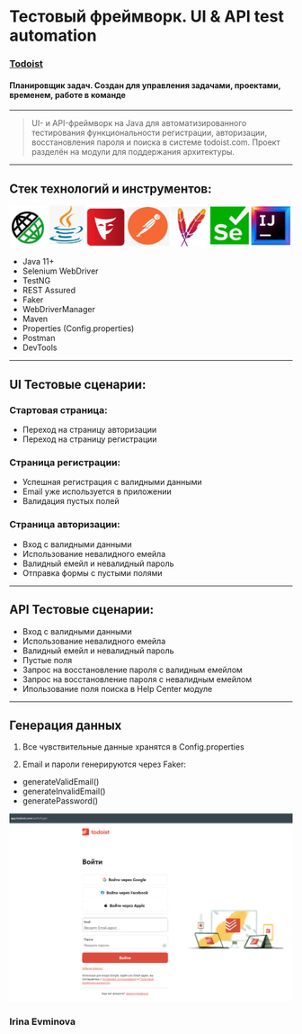 # Тестовый фреймворк. UI & API test automation

### [Todoist]("https://todoist.com/") 
#### Планировщик задач. Создан для управления задачами, проектами, временем, работе в команде

---
> UI- и API-фреймворк на Java для автоматизированного тестирования функциональности регистрации, авторизации, 
> восстановления пароля и поиска в системе todoist.com. 
> Проект разделён на модули для поддержания архитектуры.

---
## Стек технологий и инструментов:
![alt text](docs/tools.png)
- Java 11+ 
- Selenium WebDriver
- TestNG 
- REST Assured 
- Faker 
- WebDriverManager
- Maven
- Properties (Config.properties)
- Postman
- DevTools

---

## UI Тестовые сценарии:
### Стартовая страница: 
- Переход на страницу авторизации
- Переход на страницу регистрации

### Страница регистрации:
- Успешная регистрация c валидными данными
- Email уже используется в приложении
- Валидация пустых полей

### Страница авторизации:
- Вход с валидными данными
- Использование невалидного емейла
- Валидный емейл и невалидный пароль
- Отправка формы с пустыми полями
---

## API Тестовые сценарии:
- Вход с валидными данными
- Использование невалидного емейла
- Валидный емейл и невалидный пароль
- Пустые поля
- Запрос на восстановление пароля с валидным емейлом
- Запрос на восстановление пароля с невалидным емейлом
- Ипользование поля поиска в Help Center модуле
---
## Генерация данных

1) Все чувствительные данные хранятся в Config.properties

2) Email и пароли генерируются через Faker:
- generateValidEmail()
- generateInvalidEmail()
- generatePassword()

![alt text](docs/login.png)

### Irina Evminova
